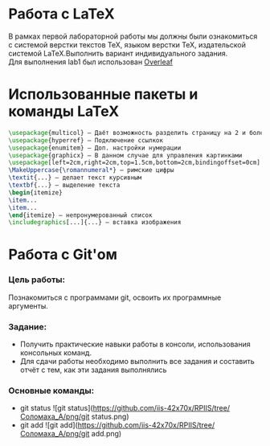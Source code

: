 # Работа с LaTeX
В рамках первой лабораторной работы мы должны были ознакомиться с системой верстки текстов TeX, языком верстки TeX, издательской системой LaTeX.Выполнить вариант индивидуального задания.  
Для выполнения lab1 был использован [Overleaf](https://ru.overleaf.com/)
# Использованные пакеты и команды LaTeX
```LaTeX
\usepackage{multicol} — Даёт возможность разделить страницу на 2 и более коллонны
\usepackage{hyperref} — Подключение ссылкок 
\usepackage{enumitem} — Доп. настройки нумерации
\usepackage{graphicx} — В данном случае для управления картинками 
\usepackage[left=2cm,right=2cm,top=1.5cm,bottom=2cm,bindingoffset=0cm] — Настройка геометрии страницы
\MakeUppercase{\romannumeral*} — римские цифры
\textit{...} — делает текст курсивным  
\textbf{...} — выделение текста 
\begin{itemize}
\item...
\item...
\end{itemize} — непронумерованный список
\includegraphics[...]{...} — вставка изображения
```
# Работа с Git'ом
### Цель работы:
Познакомиться с программами git, освоить их программные аргументы.
### Задание:
+ Получить практические навыки работы в консоли, использования консольных команд.  
+ Для сдачи работы необходимо выполнить все задания и составить отчёт с тем, как эти задания выполнялись

### Основные команды:
+ git status ![git status](https://github.com/iis-42x70x/RPIIS/tree/Соломаха_А/png/git status.png)
+ git add ![git add](https://github.com/iis-42x70x/RPIIS/tree/Соломаха_А/png/git add.png)


